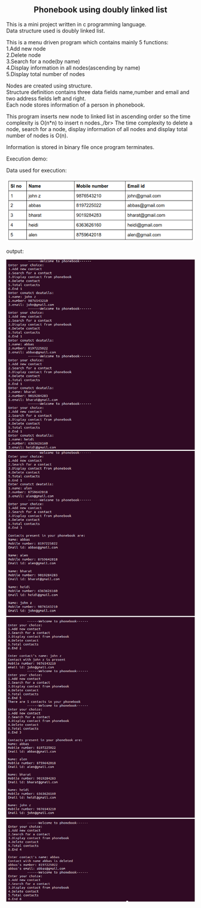 ## <center> Phonebook using doubly linked list </center> ##


This is a mini project written in c programming language.</br>
Data structure used is doubly linked list.</br>

This is a menu driven program which contains mainly 5 functions:</br>
1.Add new node</br>
2.Delete node</br>
3.Search for a node(by name)</br>
4.Display information in all nodes(ascending by name)</br>
5.Display total number of nodes</br>

Nodes are created using structure.</br>
Structure definition contains three data fields name,number and email and two address fields left and right.</br>
Each node stores information of a person in phonebook.</br>

This program inserts new node to linked list in ascending order so the time complexity is O(n*n) to insert n nodes.,/br>
The time complexity to delete a node, search for a node, display information of all nodes and display total number of nodes is O(n).</br>

Information is stored in binary file once program terminates.

Execution demo:</br>

Data used for execution:</br>
<p align="center">
  <img src="/images/table.png" >
</p>

output:</br>
<p align="left">
  <img src="/images/r1.png" >
  <img src="/images/r2.png" >
  <img src="/images/r3.png" >
  <img src="/images/r4.png" >
</p>
